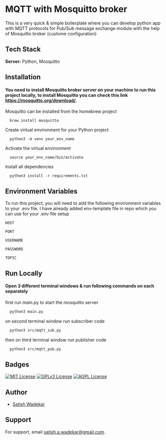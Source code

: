 
# MQTT with Mosquitto broker

This is a very quick & simple boilerplate where you can develop python app with MQTT protocols for Pub/Sub message exchange module with the help of Mosquitto broker (custome configuration)




## Tech Stack

**Server:** Python, Mosquitto


## Installation

#### You need to install Mosquitto broker server on your machine to run this project locally, to install Mosquitto you can check this link https://mosquitto.org/download/. 
Mosquitto can be installed from the homebrew project

```
  brew install mosquitto
```

Create virtual environment for your Python project

```http
  python3 -m venv your_env_name
```
 
Activate the virtual environment

```http
  source your_env_name/bin/activate
```
 
Install all dependencies 

```http
  python3 install -r requirements.txt
```

## Environment Variables

To run this project, you will need to add the following environment variables to your .env file. 
I have already added env-template file in repo which you can use for your .env file setup

`HOST`

`PORT`

`USERNAME`

`PASSWORD`

`TOPIC`


## Run Locally 
#### Open 3 different terminal windows & run following commands on each separately    

first run main.py to start the mosquitto server

```bash
  python3 main.py
```

on second terminal window run subscriber code 

```bash
  python3 src/mqtt_sub.py
```

then on third terminal window run publisher code

```bash
  python3 src/mqtt_pub.py
```



## Badges

[![MIT License](https://img.shields.io/badge/License-MIT-green.svg)](https://choosealicense.com/licenses/mit/)
[![GPLv3 License](https://img.shields.io/badge/License-GPL%20v3-yellow.svg)](https://opensource.org/licenses/)
[![AGPL License](https://img.shields.io/badge/license-AGPL-blue.svg)](http://www.gnu.org/licenses/agpl-3.0)


## Author

- [Satish Wadekar](https://github.com/Satish-A-Wadekar)


## Support

For support, email satish.a.wadekar@gmail.com.

